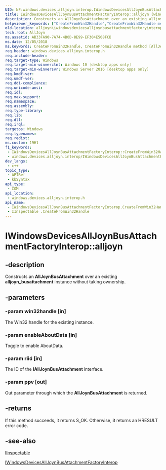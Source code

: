 ```yaml
---
UID: NF:windows.devices.alljoyn.interop.IWindowsDevicesAllJoynBusAttachmentFactoryInterop.CreateFromWin32Handle
title: IWindowsDevicesAllJoynBusAttachmentFactoryInterop::alljoyn (windows.devices.alljoyn.interop.h)
description: Constructs an AllJoynBusAttachment over an existing alljoyn_busattachment instance without taking ownership.
helpviewer_keywords: ["CreateFromWin32Handle","CreateFromWin32Handle method [AllJoyn API]","CreateFromWin32Handle method [AllJoyn API]","IInspectable interface","CreateFromWin32Handle method [AllJoyn API]","IWindowsDevicesAllJoynBusAttachmentFactoryInterop interface","IInspectable ::CreateFromWin32Handle","IInspectable interface [AllJoyn API]","CreateFromWin32Handle method","IWindowsDevicesAllJoynBusAttachmentFactoryInterop interface [AllJoyn API]","CreateFromWin32Handle method","IWindowsDevicesAllJoynBusAttachmentFactoryInterop.CreateFromWin32Handle","IWindowsDevicesAllJoynBusAttachmentFactoryInterop.alljoyn","IWindowsDevicesAllJoynBusAttachmentFactoryInterop::CreateFromWin32Handle","IWindowsDevicesAllJoynBusAttachmentFactoryInterop::alljoyn","alljoyn.iwindowsdevicesalljoynbusattachmentfactoryinterop_createfromwin32handle","windows/IInspectable ::CreateFromWin32Handle","windows/IWindowsDevicesAllJoynBusAttachmentFactoryInterop::CreateFromWin32Handle"]
old-location: alljoyn\iwindowsdevicesalljoynbusattachmentfactoryinterop_createfromwin32handle.htm
tech.root: AllJoyn
ms.assetid: AB33FA90-7A74-4B0D-8E99-EF304E508FCB
ms.date: 12/05/2018
ms.keywords: CreateFromWin32Handle, CreateFromWin32Handle method [AllJoyn API], CreateFromWin32Handle method [AllJoyn API],IInspectable interface, CreateFromWin32Handle method [AllJoyn API],IWindowsDevicesAllJoynBusAttachmentFactoryInterop interface, IInspectable ::CreateFromWin32Handle, IInspectable interface [AllJoyn API],CreateFromWin32Handle method, IWindowsDevicesAllJoynBusAttachmentFactoryInterop interface [AllJoyn API],CreateFromWin32Handle method, IWindowsDevicesAllJoynBusAttachmentFactoryInterop.CreateFromWin32Handle, IWindowsDevicesAllJoynBusAttachmentFactoryInterop.alljoyn, IWindowsDevicesAllJoynBusAttachmentFactoryInterop::CreateFromWin32Handle, IWindowsDevicesAllJoynBusAttachmentFactoryInterop::alljoyn, alljoyn.iwindowsdevicesalljoynbusattachmentfactoryinterop_createfromwin32handle, windows/IInspectable ::CreateFromWin32Handle, windows/IWindowsDevicesAllJoynBusAttachmentFactoryInterop::CreateFromWin32Handle
req.header: windows.devices.alljoyn.interop.h
req.include-header: 
req.target-type: Windows
req.target-min-winverclnt: Windows 10 [desktop apps only]
req.target-min-winversvr: Windows Server 2016 [desktop apps only]
req.kmdf-ver: 
req.umdf-ver: 
req.ddi-compliance: 
req.unicode-ansi: 
req.idl: 
req.max-support: 
req.namespace: 
req.assembly: 
req.type-library: 
req.lib: 
req.dll: 
req.irql: 
targetos: Windows
req.typenames: 
req.redist: 
ms.custom: 19H1
f1_keywords:
 - IWindowsDevicesAllJoynBusAttachmentFactoryInterop::CreateFromWin32Handle
 - windows.devices.alljoyn.interop/IWindowsDevicesAllJoynBusAttachmentFactoryInterop::CreateFromWin32Handle
dev_langs:
 - c++
topic_type:
 - APIRef
 - kbSyntax
api_type:
 - COM
api_location:
 - windows.devices.alljoyn.interop.h
api_name:
 - IWindowsDevicesAllJoynBusAttachmentFactoryInterop.CreateFromWin32Handle
 - IInspectable .CreateFromWin32Handle
---
```


# IWindowsDevicesAllJoynBusAttachmentFactoryInterop::alljoyn


## -description

Constructs an <b>AllJoynBusAttachment</b> over an existing <b>alljoyn_busattachment</b> instance without taking ownership.

## -parameters

### -param win32handle [in]

The Win32 handle for the existing instance.

### -param enableAboutData [in]

Toggle to enable AboutData.

### -param riid [in]

The ID of the <b>IAllJoynBusAttachment</b> interface.

### -param ppv [out]

Out parameter through which the  <b>AllJoynBusAttachment</b> is returned.

## -returns

If this method succeeds, it returns S_OK. Otherwise, it returns an HRESULT error code.

## -see-also

<a href="/windows/desktop/api/inspectable/nn-inspectable-iinspectable">IInspectable </a>



<a href="/previous-versions/windows/desktop/api/windows.devices.alljoyn.interop/nn-windows-devices-alljoyn-interop-iwindowsdevicesalljoynbusattachmentfactoryinterop">IWindowsDevicesAllJoynBusAttachmentFactoryInterop</a>